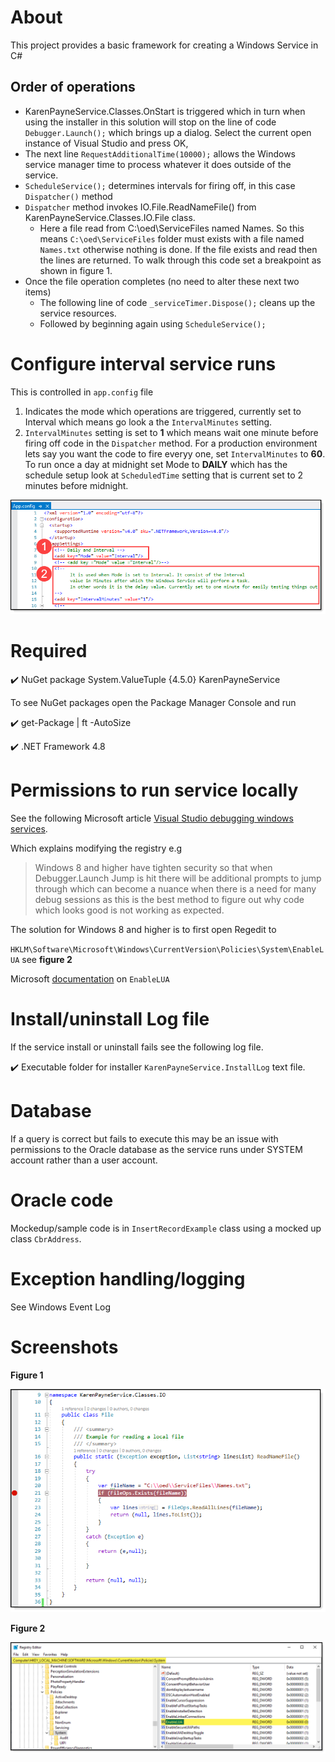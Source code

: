 ﻿# About

This project provides a basic framework for creating a Windows Service in C#

## Order of operations

- KarenPayneService.Classes.OnStart is triggered which in turn when using the installer in this solution will stop on the line of code `Debugger.Launch();` which brings up a dialog. Select the current open instance of Visual Studio and press OK,
- The next line `RequestAdditionalTime(10000);` allows the Windows service manager time to process whatever it does outside of the service.
- `ScheduleService();` determines intervals for firing off, in this case `Dispatcher()` method
- `Dispatcher` method invokes IO.File.ReadNameFile() from KarenPayneService.Classes.IO.File class.
  - Here a file read from C:\oed\ServiceFiles named Names. So this means `C:\oed\ServiceFiles` folder must exists with a file named `Names.txt` otherwise nothing is done. If the file exists and read then the lines are returned. To walk through this code set a breakpoint as shown in figure 1.
-  Once the file operation completes (no need to alter these next two items)
   -  The following line of code `_serviceTimer.Dispose();` cleans up the service resources.
   -  Followed by beginning again using `ScheduleService();`

# Configure interval service runs

This is controlled in `app.config` file

1. Indicates the mode which operations are triggered, currently set to Interval which means go look a the `IntervalMinutes` setting.
2. `IntervalMinutes` setting is set to **1** which means wait one minute before firing off code in the `Dispatcher` method. For a production environment lets say you want the code to fire everyy one, set `IntervalMinutes` to **60**.  To run once a day at midnight set Mode to **DAILY** which has the schedule setup look at `ScheduledTime` setting that is current set to 2 minutes before midnight.


![img](assets/configurationFile.png)


# Required

:heavy_check_mark: NuGet package System.ValueTuple {4.5.0}  KarenPayneService

To see NuGet packages open the Package Manager Console and run

:heavy_check_mark:  get-Package | ft -AutoSize

:heavy_check_mark: .NET Framework 4.8

# Permissions to run service locally

See the following Microsoft article [Visual Studio debugging windows services](https://social.technet.microsoft.com/wiki/contents/articles/53573.visual-studio-debugging-windows-services.aspx).

Which explains modifying the registry e.g

>Windows 8 and higher have tighten security so that when Debugger.Launch Jump  is hit there will be additional prompts to jump through which can become a nuance when there is a need for many debug sessions as this is the best method to figure out why code which looks good is not working as expected.

The solution for Windows 8 and higher is to first open Regedit to 

`HKLM\Software\Microsoft\Windows\CurrentVersion\Policies\System\EnableLUA` see **figure 2**

Microsoft [documentation](https://docs.microsoft.com/en-us/openspecs/windows_protocols/ms-gpsb/958053ae-5397-4f96-977f-b7700ee461ec) on `EnableLUA` 

# Install/uninstall Log file

If the service install or uninstall fails see the following log file.

:heavy_check_mark: Executable folder for installer `KarenPayneService.InstallLog` text file.

# Database

If a query is correct but fails to execute this may be an issue with permissions to the Oracle database as the service runs under SYSTEM account rather than a user account.

# Oracle code

Mockedup/sample code is in `InsertRecordExample` class using a mocked up class `CbrAddress`.

# Exception handling/logging

See Windows Event Log




# Screenshots



**Figure 1**

![img](assets/namesFile.png)

**Figure 2**

![img](assets/figure2.png)

